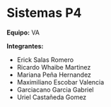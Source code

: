 # Sistemas P4

**Equipo:** VA

**Integrantes:**
- Erick Salas Romero
- Ricardo Whaibe Martinez
- Mariana Peña Hernandez
- Maximiliano Escobar Valencia
- Garciacano Garcia Gabriel
- Uriel Castañeda Gomez

